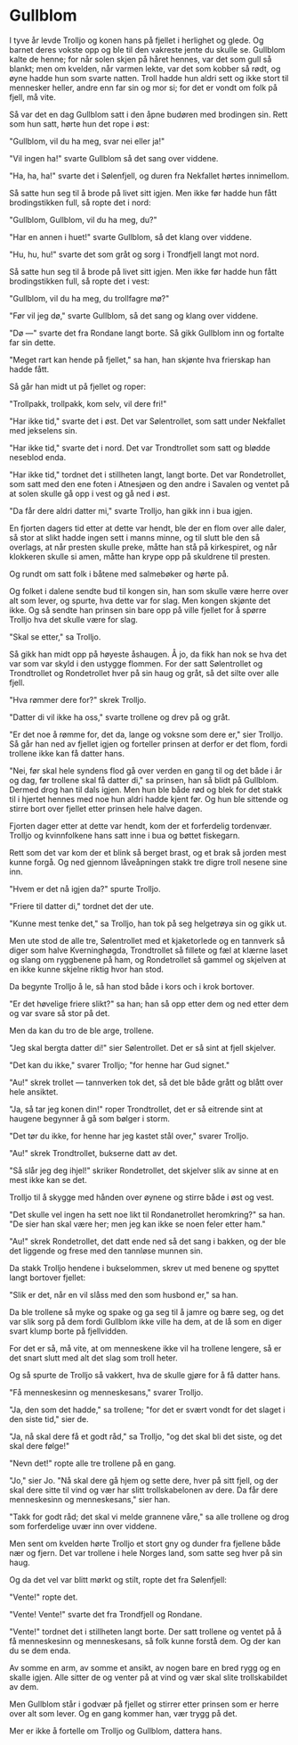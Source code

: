 # Gullblom

I tyve år levde Trolljo og konen hans på fjellet i herlighet og glede. Og barnet deres vokste opp og ble til den vakreste jente du skulle se. Gullblom kalte de henne; for når solen skjen på håret hennes, var det som gull så blankt; men om kvelden, når varmen lekte, var det som kobber så rødt, og øyne hadde hun som svarte natten. Troll hadde hun aldri sett og ikke stort til mennesker heller, andre enn far sin og mor si; for det er vondt om folk på fjell, må vite.

Så var det en dag Gullblom satt i den åpne budøren med brodingen sin. Rett som hun satt, hørte hun det rope i øst:

"Gullblom, vil du ha meg, svar nei eller ja!"

"Vil ingen ha!" svarte Gullblom så det sang over viddene.

"Ha, ha, ha!" svarte det i Sølenfjell, og duren fra Nekfallet hørtes innimellom.

Så satte hun seg til å brode på livet sitt igjen. Men ikke før hadde hun fått brodingstikken full, så ropte det i nord:

"Gullblom, Gullblom, vil du ha meg, du?"

"Har en annen i huet!" svarte Gullblom, så det klang over viddene.

"Hu, hu, hu!" svarte det som gråt og sorg i Trondfjell langt mot nord.

Så satte hun seg til å brode på livet sitt igjen. Men ikke før hadde hun fått brodingstikken full, så ropte det i vest:

"Gullblom, vil du ha meg, du trollfagre mø?"

"Før vil jeg dø," svarte Gullblom, så det sang og klang over viddene.

"Dø —" svarte det fra Rondane langt borte. Så gikk Gullblom inn og fortalte far sin dette.

"Meget rart kan hende på fjellet," sa han, han skjønte hva frierskap han hadde fått.

Så går han midt ut på fjellet og roper:

"Trollpakk, trollpakk, kom selv, vil dere fri!"

"Har ikke tid," svarte det i øst. Det var Sølentrollet, som satt under Nekfallet med jekselens sin.

"Har ikke tid," svarte det i nord. Det var Trondtrollet som satt og blødde neseblod enda.

"Har ikke tid," tordnet det i stillheten langt, langt borte. Det var Rondetrollet, som satt med den ene foten i Atnesjøen og den andre i Savalen og ventet på at solen skulle gå opp i vest og gå ned i øst.

"Da får dere aldri datter mi," svarte Trolljo, han gikk inn i bua igjen.

En fjorten dagers tid etter at dette var hendt, ble der en flom over alle daler, så stor at slikt hadde ingen sett i manns minne, og til slutt ble den så overlags, at når presten skulle preke, måtte han stå på kirkespiret, og når klokkeren skulle si amen, måtte han krype opp på skuldrene til presten.

Og rundt om satt folk i båtene med salmebøker og hørte på.

Og folket i dalene sendte bud til kongen sin, han som skulle være herre over alt som lever, og spurte, hva dette var for slag. Men kongen skjønte det ikke. Og så sendte han prinsen sin bare opp på ville fjellet for å spørre Trolljo hva det skulle være for slag.

"Skal se etter," sa Trolljo.

Så gikk han midt opp på høyeste åshaugen. Å jo, da fikk han nok se hva det var som var skyld i den ustygge flommen. For der satt Sølentrollet og Trondtrollet og Rondetrollet hver på sin haug og gråt, så det silte over alle fjell.

"Hva rømmer dere for?" skrek Trolljo.

"Datter di vil ikke ha oss," svarte trollene og drev på og gråt.

"Er det noe å rømme for, det da, lange og voksne som dere er," sier Trolljo. Så går han ned av fjellet igjen og forteller prinsen at derfor er det flom, fordi trollene ikke kan få datter hans.

"Nei, før skal hele syndens flod gå over verden en gang til og det både i år og dag, før trollene skal få datter di," sa prinsen, han så blidt på Gullblom. Dermed drog han til dals igjen. Men hun ble både rød og blek for det stakk til i hjertet hennes med noe hun aldri hadde kjent før. Og hun ble sittende og stirre bort over fjellet etter prinsen hele halve dagen.

Fjorten dager etter at dette var hendt, kom der et forferdelig tordenvær. Trolljo og kvinnfolkene hans satt inne i bua og bøttet fiskegarn.

Rett som det var kom der et blink så berget brast, og et brak så jorden mest kunne forgå. Og ned gjennom låveåpningen stakk tre digre troll nesene sine inn.

"Hvem er det nå igjen da?" spurte Trolljo.

"Friere til datter di," tordnet det der ute.

"Kunne mest tenke det," sa Trolljo, han tok på seg helgetrøya sin og gikk ut.

Men ute stod de alle tre, Sølentrollet med et kjaketorlede og en tannverk så diger som halve Kverninghøgda, Trondtrollet så fillete og fæl at klærne laset og slang om ryggbenene på ham, og Rondetrollet så gammel og skjelven at en ikke kunne skjelne riktig hvor han stod.

Da begynte Trolljo å le, så han stod både i kors och i krok bortover.

"Er det høvelige friere slikt?" sa han; han så opp etter dem og ned etter dem og var svare så stor på det.

Men da kan du tro de ble arge, trollene.

"Jeg skal bergta datter di!" sier Sølentrollet. Det er så sint at fjell skjelver.

"Det kan du ikke," svarer Trolljo; "for henne har Gud signet."

"Au!" skrek trollet — tannverken tok det, så det ble både grått og blått over hele ansiktet.

"Ja, så tar jeg konen din!" roper Trondtrollet, det er så eitrende sint at haugene begynner å gå som bølger i storm.

"Det tør du ikke, for henne har jeg kastet stål over," svarer Trolljo.

"Au!" skrek Trondtrollet, bukserne datt av det.

"Så slår jeg deg ihjel!" skriker Rondetrollet, det skjelver slik av sinne at en mest ikke kan se det.

Trolljo til å skygge med hånden over øynene og stirre både i øst og vest.

"Det skulle vel ingen ha sett noe likt til Rondanetrollet heromkring?" sa han. "De sier han skal være her; men jeg kan ikke se noen feler etter ham."

"Au!" skrek Rondetrollet, det datt ende ned så det sang i bakken, og der ble det liggende og frese med den tannløse munnen sin.

Da stakk Trolljo hendene i bukselommen, skrev ut med benene og spyttet langt bortover fjellet:

"Slik er det, når en vil slåss med den som husbond er," sa han.

Da ble trollene så myke og spake og ga seg til å jamre og bære seg, og det var slik sorg på dem fordi Gullblom ikke ville ha dem, at de lå som en diger svart klump borte på fjellvidden.

For det er så, må vite, at om menneskene ikke vil ha trollene lengere, så er det snart slutt med alt det slag som troll heter.

Og så spurte de Trolljo så vakkert, hva de skulle gjøre for å få datter hans.

"Få menneskesinn og menneskesans," svarer Trolljo.

"Ja, den som det hadde," sa trollene; "for det er svært vondt for det slaget i den siste tid," sier de.

"Ja, nå skal dere få et godt råd," sa Trolljo, "og det skal bli det siste, og det skal dere følge!"

"Nevn det!" ropte alle tre trollene på en gang.

"Jo," sier Jo. "Nå skal dere gå hjem og sette dere, hver på sitt fjell, og der skal dere sitte til vind og vær har slitt trollskabelonen av dere. Da får dere menneskesinn og menneskesans," sier han.

"Takk for godt råd; det skal vi melde grannene våre," sa alle trollene og drog som forferdelige uvær inn over viddene.

Men sent om kvelden hørte Trolljo et stort gny og dunder fra fjellene både nær og fjern. Det var trollene i hele Norges land, som satte seg hver på sin haug.

Og da det vel var blitt mørkt og stilt, ropte det fra Sølenfjell:

"Vente!" ropte det.

"Vente! Vente!" svarte det fra Trondfjell og Rondane.

"Vente!" tordnet det i stillheten langt borte. Der satt trollene og ventet på å få menneskesinn og menneskesans, så folk kunne forstå dem. Og der kan du se dem enda.

Av somme en arm, av somme et ansikt, av nogen bare en bred rygg og en skalle igjen. Alle sitter de og venter på at vind og vær skal slite trollskabildet av dem.

Men Gullblom står i godvær på fjellet og stirrer etter prinsen som er herre over alt som lever. Og en gang kommer han, vær trygg på det.

Mer er ikke å fortelle om Trolljo og Gullblom, dattera hans.
